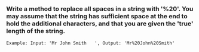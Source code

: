 ### Write a method to replace all spaces in a string with '%20'. You may assume that the string has sufficient space at the end to hold the additional characters, and that you are given the 'true' length of the string.
`Example: Input: 'Mr John Smith   ', Output: 'Mr%20John%20Smith'`